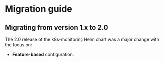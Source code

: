 # Migration guide

## Migrating from version 1.x to 2.0

The 2.0 release of the k8s-monitoring Helm chart was a major change with the focus on:

* **Feature-based** configuration. 